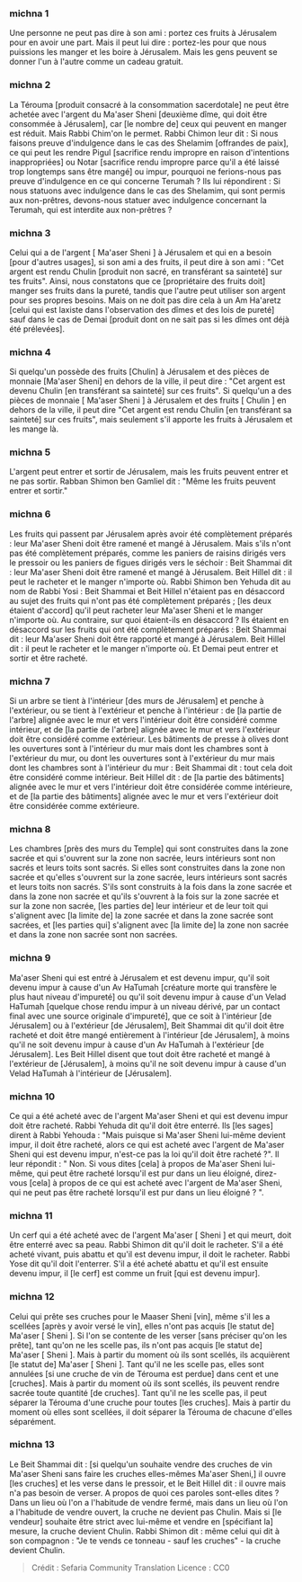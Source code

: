 
### michna 1
Une personne ne peut pas dire à son ami : portez ces fruits à Jérusalem pour en avoir une part. Mais il peut lui dire : portez-les pour que nous puissions les manger et les boire à Jérusalem. Mais les gens peuvent se donner l'un à l'autre comme un cadeau gratuit.

### michna 2
La Térouma [produit consacré à la consommation sacerdotale] ne peut être achetée avec l'argent du Ma'aser Sheni [deuxième dîme, qui doit être consommée à Jérusalem], car [le nombre de] ceux qui peuvent en manger est réduit. Mais Rabbi Chim'on le permet. Rabbi Chimon leur dit : Si nous faisons preuve d'indulgence dans le cas des Shelamim [offrandes de paix], ce qui peut les rendre Pigul [sacrifice rendu impropre en raison d'intentions inappropriées] ou Notar [sacrifice rendu impropre parce qu'il a été laissé trop longtemps sans être mangé] ou impur, pourquoi ne ferions-nous pas preuve d'indulgence en ce qui concerne Terumah ? Ils lui répondirent : Si nous statuons avec indulgence dans le cas des Shelamim, qui sont permis aux non-prêtres, devons-nous statuer avec indulgence concernant la Terumah, qui est interdite aux non-prêtres ?

### michna 3
Celui qui a de l'argent [ Ma'aser Sheni ] à Jérusalem et qui en a besoin [pour d'autres usages], si son ami a des fruits, il peut dire à son ami : "Cet argent est rendu Chulin [produit non sacré, en transférant sa sainteté] sur tes fruits". Ainsi, nous constatons que ce [propriétaire des fruits doit] manger ses fruits dans la pureté, tandis que l'autre peut utiliser son argent pour ses propres besoins. Mais on ne doit pas dire cela à un Am Ha'aretz [celui qui est laxiste dans l'observation des dîmes et des lois de pureté] sauf dans le cas de Demai [produit dont on ne sait pas si les dîmes ont déjà été prélevées].

### michna 4
Si quelqu'un possède des fruits [Chulin] à Jérusalem et des pièces de monnaie [Ma'aser Sheni] en dehors de la ville, il peut dire : "Cet argent est devenu Chulin [en transférant sa sainteté] sur ces fruits". Si quelqu'un a des pièces de monnaie [ Ma'aser Sheni ] à Jérusalem et des fruits [ Chulin ] en dehors de la ville, il peut dire "Cet argent est rendu Chulin [en transférant sa sainteté] sur ces fruits", mais seulement s'il apporte les fruits à Jérusalem et les mange là.

### michna 5
L'argent peut entrer et sortir de Jérusalem, mais les fruits peuvent entrer et ne pas sortir. Rabban Shimon ben Gamliel dit : "Même les fruits peuvent entrer et sortir."

### michna 6
Les fruits qui passent par Jérusalem après avoir été complètement préparés : leur Ma'aser Sheni doit être ramené et mangé à Jérusalem. Mais s'ils n'ont pas été complètement préparés, comme les paniers de raisins dirigés vers le pressoir ou les paniers de figues dirigés vers le séchoir : Beit Shammai dit : leur Ma'aser Sheni doit être ramené et mangé à Jérusalem. Beit Hillel dit : il peut le racheter et le manger n'importe où. Rabbi Shimon ben Yehuda dit au nom de Rabbi Yosi : Beit Shammai et Beit Hillel n'étaient pas en désaccord au sujet des fruits qui n'ont pas été complètement préparés ; [les deux étaient d'accord] qu'il peut racheter leur Ma'aser Sheni et le manger n'importe où. Au contraire, sur quoi étaient-ils en désaccord ? Ils étaient en désaccord sur les fruits qui ont été complètement préparés : Beit Shammai dit : leur Ma'aser Sheni doit être rapporté et mangé à Jérusalem. Beit Hillel dit : il peut le racheter et le manger n'importe où. Et Demai peut entrer et sortir et être racheté.

### michna 7
Si un arbre se tient à l'intérieur [des murs de Jérusalem] et penche à l'extérieur, ou se tient à l'extérieur et penche à l'intérieur : de [la partie de l'arbre] alignée avec le mur et vers l'intérieur doit être considéré comme intérieur, et de [la partie de l'arbre] alignée avec le mur et vers l'extérieur doit être considéré comme extérieur. Les bâtiments de presse à olives dont les ouvertures sont à l'intérieur du mur mais dont les chambres sont à l'extérieur du mur, ou dont les ouvertures sont à l'extérieur du mur mais dont les chambres sont à l'intérieur du mur : Beit Shammai dit : tout cela doit être considéré comme intérieur. Beit Hillel dit : de [la partie des bâtiments] alignée avec le mur et vers l'intérieur doit être considérée comme intérieure, et de [la partie des bâtiments] alignée avec le mur et vers l'extérieur doit être considérée comme extérieure.

### michna 8
Les chambres [près des murs du Temple] qui sont construites dans la zone sacrée et qui s'ouvrent sur la zone non sacrée, leurs intérieurs sont non sacrés et leurs toits sont sacrés. Si elles sont construites dans la zone non sacrée et qu'elles s'ouvrent sur la zone sacrée, leurs intérieurs sont sacrés et leurs toits non sacrés. S'ils sont construits à la fois dans la zone sacrée et dans la zone non sacrée et qu'ils s'ouvrent à la fois sur la zone sacrée et sur la zone non sacrée, [les parties de] leur intérieur et de leur toit qui s'alignent avec [la limite de] la zone sacrée et dans la zone sacrée sont sacrées, et [les parties qui] s'alignent avec [la limite de] la zone non sacrée et dans la zone non sacrée sont non sacrées.

### michna 9
Ma'aser Sheni qui est entré à Jérusalem et est devenu impur, qu'il soit devenu impur à cause d'un Av HaTumah [créature morte qui transfère le plus haut niveau d'impureté] ou qu'il soit devenu impur à cause d'un Velad HaTumah [quelque chose rendu impur à un niveau dérivé, par un contact final avec une source originale d'impureté], que ce soit à l'intérieur [de Jérusalem] ou à l'extérieur [de Jérusalem], Beit Shammai dit qu'il doit être racheté et doit être mangé entièrement à l'intérieur [de Jérusalem], à moins qu'il ne soit devenu impur à cause d'un Av HaTumah à l'extérieur [de Jérusalem]. Les Beit Hillel disent que tout doit être racheté et mangé à l'extérieur de [Jérusalem], à moins qu'il ne soit devenu impur à cause d'un Velad HaTumah à l'intérieur de [Jérusalem].

### michna 10
Ce qui a été acheté avec de l'argent Ma'aser Sheni et qui est devenu impur doit être racheté. Rabbi Yehuda dit qu'il doit être enterré. Ils [les sages] dirent à Rabbi Yehouda : "Mais puisque si Ma'aser Sheni lui-même devient impur, il doit être racheté, alors ce qui est acheté avec l'argent de Ma'aser Sheni qui est devenu impur, n'est-ce pas la loi qu'il doit être racheté ?". Il leur répondit : " Non. Si vous dites [cela] à propos de Ma'aser Sheni lui-même, qui peut être racheté lorsqu'il est pur dans un lieu éloigné, direz-vous [cela] à propos de ce qui est acheté avec l'argent de Ma'aser Sheni, qui ne peut pas être racheté lorsqu'il est pur dans un lieu éloigné ? ".

### michna 11
Un cerf qui a été acheté avec de l'argent Ma'aser [ Sheni ] et qui meurt, doit être enterré avec sa peau. Rabbi Shimon dit qu'il doit le racheter. S'il a été acheté vivant, puis abattu et qu'il est devenu impur, il doit le racheter. Rabbi Yose dit qu'il doit l'enterrer. S'il a été acheté abattu et qu'il est ensuite devenu impur, il [le cerf] est comme un fruit [qui est devenu impur].

### michna 12
Celui qui prête ses cruches pour le Maaser Sheni [vin], même s'il les a scellées [après y avoir versé le vin], elles n'ont pas acquis [le statut de] Ma'aser [ Sheni ]. Si l'on se contente de les verser [sans préciser qu'on les prête], tant qu'on ne les scelle pas, ils n'ont pas acquis [le statut de] Ma'aser [ Sheni ]. Mais à partir du moment où ils sont scellés, ils acquièrent [le statut de] Ma'aser [ Sheni ]. Tant qu'il ne les scelle pas, elles sont annulées [si une cruche de vin de Térouma est perdue] dans cent et une [cruches]. Mais à partir du moment où ils sont scellés, ils peuvent rendre sacrée toute quantité [de cruches]. Tant qu'il ne les scelle pas, il peut séparer la Térouma d'une cruche pour toutes [les cruches]. Mais à partir du moment où elles sont scellées, il doit séparer la Térouma de chacune d'elles séparément.

### michna 13
Le Beit Shammai dit : [si quelqu'un souhaite vendre des cruches de vin Ma'aser Sheni sans faire les cruches elles-mêmes Ma'aser Sheni,] il ouvre [les cruches] et les verse dans le pressoir, et le Beit Hillel dit : il ouvre mais n'a pas besoin de verser. A propos de quoi ces paroles sont-elles dites ? Dans un lieu où l'on a l'habitude de vendre fermé, mais dans un lieu où l'on a l'habitude de vendre ouvert, la cruche ne devient pas Chulin. Mais si [le vendeur] souhaite être strict avec lui-même et vendre en [spécifiant la] mesure, la cruche devient Chulin. Rabbi Shimon dit : même celui qui dit à son compagnon : "Je te vends ce tonneau - sauf les cruches" - la cruche devient Chulin.

>Crédit : Sefaria Community Translation
>Licence : CC0